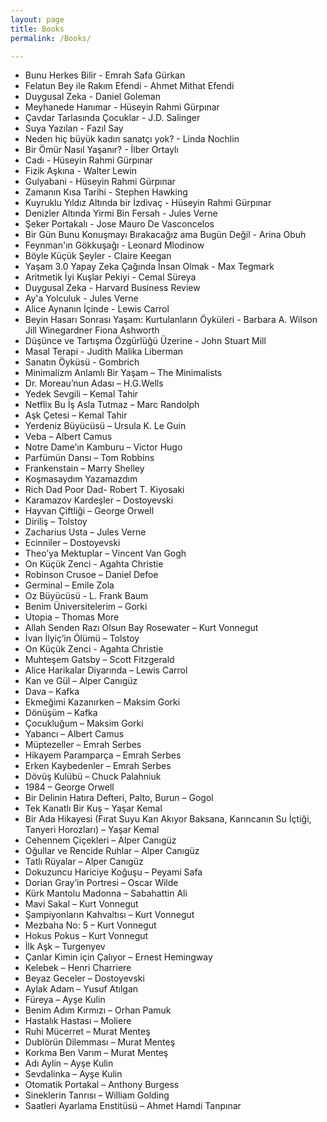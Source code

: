 ```yaml
---
layout: page
title: Books
permalink: /Books/

---
```

- Bunu Herkes Bilir - Emrah Safa Gürkan
- Felatun Bey ile Rakım Efendi - Ahmet Mithat Efendi 
- Duygusal Zeka - Daniel Goleman
- Meyhanede Hanımar - Hüseyin Rahmi Gürpınar
- Çavdar Tarlasında Çocuklar - J.D. Salinger
- Suya Yazılan - Fazıl Say
- Neden hiç büyük kadın sanatçı yok? - Linda Nochlin
- Bir Ömür Nasıl Yaşanır? - İlber Ortaylı 
- Cadı - Hüseyin Rahmi Gürpınar
- Fizik Aşkına - Walter Lewin 
- Gulyabani - Hüseyin Rahmi Gürpınar
- Zamanın Kısa Tarihi - Stephen Hawking
- Kuyruklu Yıldız Altında bir İzdivaç - Hüseyin Rahmi Gürpınar
- Denizler Altında Yirmi Bin Fersah - Jules Verne
- Şeker Portakalı - Jose Mauro De Vasconcelos
- Bir Gün Bunu Konuşmayı Bırakacağız ama Bugün Değil - Arina Obuh
- Feynman'ın Gökkuşağı - Leonard Mlodinow
- Böyle Küçük Şeyler - Claire Keegan
- Yaşam 3.0 Yapay Zeka Çağında İnsan Olmak - Max Tegmark
- Aritmetik İyi Kuşlar Pekiyi - Cemal Süreya
- Duygusal Zeka - Harvard Business Review 
- Ay'a Yolculuk - Jules Verne
- Alice Aynanın İçinde - Lewis Carrol
- Beyin Hasarı Sonrası Yaşam: Kurtulanların Öyküleri - Barbara A. Wilson Jill Winegardner Fiona Ashworth
- Düşünce ve Tartışma Özgürlüğü Üzerine - John Stuart Mill
- Masal Terapi - Judith Malika Liberman
- Sanatın Öyküsü - Gombrich
- Minimalizm Anlamlı Bir Yaşam – The Minimalists
- Dr. Moreau’nun Adası – H.G.Wells
- Yedek Sevgili – Kemal Tahir
- Netflix Bu İş Asla Tutmaz – Marc Randolph
- Aşk Çetesi – Kemal Tahir
- Yerdeniz Büyücüsü – Ursula K. Le Guin
- Veba – Albert Camus
- Notre Dame’ın Kamburu – Victor Hugo
- Parfümün Dansı – Tom Robbins
- Frankenstain – Marry Shelley
- Koşmasaydım Yazamazdım
- Rich Dad Poor Dad- Robert T. Kiyosaki
- Karamazov Kardeşler – Dostoyevski
- Hayvan Çiftliği – George Orwell
- Diriliş – Tolstoy
- Zacharius Usta – Jules Verne
- Ecinniler – Dostoyevski
- Theo’ya Mektuplar – Vincent Van Gogh
- On Küçük Zenci - Agahta Christie
- Robinson Crusoe – Daniel Defoe
- Germinal – Emile Zola
- Oz Büyücüsü - L. Frank Baum
- Benim Üniversitelerim – Gorki
- Utopia – Thomas More
- Allah Senden Razı Olsun Bay Rosewater – Kurt Vonnegut
- İvan İlyiç’in Ölümü – Tolstoy
- On Küçük Zenci - Agahta Christie
- Muhteşem Gatsby – Scott Fitzgerald
- Alice Harikalar Diyarında – Lewis Carrol
- Kan ve Gül – Alper Canıgüz
- Dava – Kafka
- Ekmeğimi Kazanırken – Maksim Gorki
- Dönüşüm – Kafka
- Çocukluğum – Maksim Gorki
- Yabancı – Albert Camus
- Müptezeller – Emrah Serbes
- Hikayem Paramparça – Emrah Serbes
- Erken Kaybedenler – Emrah Serbes
- Dövüş Kulübü – Chuck Palahniuk
- 1984 – George Orwell
- Bir Delinin Hatıra Defteri, Palto, Burun – Gogol
- Tek Kanatlı Bir Kuş – Yaşar Kemal
- Bir Ada Hikayesi (Fırat Suyu Kan Akıyor Baksana, Karıncanın Su İçtiği, Tanyeri Horozları) – Yaşar Kemal
- Cehennem Çiçekleri – Alper Canıgüz
- Oğullar ve Rencide Ruhlar – Alper Canıgüz
- Tatlı Rüyalar – Alper Canıgüz
- Dokuzuncu Hariciye Koğuşu – Peyami Safa
- Dorian Gray’in Portresi – Oscar Wilde
- Kürk Mantolu Madonna – Sabahattin Ali
- Mavi Sakal – Kurt Vonnegut
- Şampiyonların Kahvaltısı – Kurt Vonnegut
- Mezbaha No: 5 – Kurt Vonnegut
- Hokus Pokus – Kurt Vonnegut
- İlk Aşk – Turgenyev
- Çanlar Kimin için Çalıyor – Ernest Hemingway
- Kelebek – Henri Charriere
- Beyaz Geceler – Dostoyevski
- Aylak Adam – Yusuf Atılgan
- Füreya – Ayşe Kulin
- Benim Adım Kırmızı – Orhan Pamuk
- Hastalık Hastası – Moliere
- Ruhi Mücerret – Murat Menteş
- Dublörün Dilemması – Murat Menteş
- Korkma Ben Varım – Murat Menteş
- Adı Aylin – Ayşe Kulin
- Sevdalinka – Ayşe Kulin
- Otomatik Portakal – Anthony Burgess
- Sineklerin Tanrısı – William Golding
- Saatleri Ayarlama Enstitüsü – Ahmet Hamdi Tanpınar

